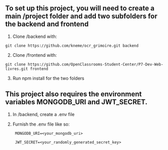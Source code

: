 ## To set up this project, you will need to create a main /project folder and add two subfolders for the backend and frontend
  1. Clone /backend with:

    git clone https://github.com/kneme/ocr_grimoire.git backend
  2. Clone /frontend with:

    git clone https://github.com/OpenClassrooms-Student-Center/P7-Dev-Web-livres.git frontend
  3. Run npm install for the two folders

## This project also requires the environment variables MONGODB_URI and JWT_SECRET.
  1. In /backend, create a .env file
  2. Furnish the .env file like so:

          MONGODB_URI=<your_mongodb_uri>
        
          JWT_SECRET=<your_randomly_generated_secret_key>

